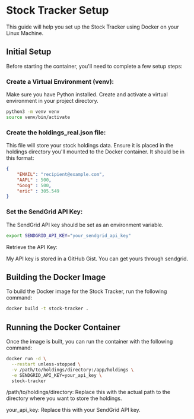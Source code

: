 # Stock Tracker Setup

This guide will help you set up the Stock Tracker using Docker on your Linux Machine.

## Initial Setup
Before starting the container, you'll need to complete a few setup steps:

### Create a Virtual Environment (venv):

Make sure you have Python installed.
Create and activate a virtual environment in your project directory.
```bash
python3 -m venv venv
source venv/bin/activate
```
### Create the holdings_real.json file:

This file will store your stock holdings data. Ensure it is placed in the holdings directory you'll mounted to the Docker container. It should be in this format:

```json
{
    "EMAIL": "recipient@example.com",
    "AAPL" : 500,
    "Goog" : 500,
    "eric" : 305.549
}
```

### Set the SendGrid API Key:

The SendGrid API key should be set as an environment variable.
```bash
export SENDGRID_API_KEY="your_sendgrid_api_key"
```
Retrieve the API Key:

My API key is stored in a GitHub Gist. You can get yours through sendgrid.

## Building the Docker Image

To build the Docker image for the Stock Tracker, run the following command:

```bash
docker build -t stock-tracker .
```
## Running the Docker Container
Once the image is built, you can run the container with the following command:

```bash
docker run -d \
  --restart unless-stopped \
  -v /path/to/holdings/directory:/app/holdings \
  -e SENDGRID_API_KEY=your_api_key \
  stock-tracker
```
/path/to/holdings/directory: Replace this with the actual path to the directory where you want to store the holdings.

your_api_key: Replace this with your SendGrid API key.

